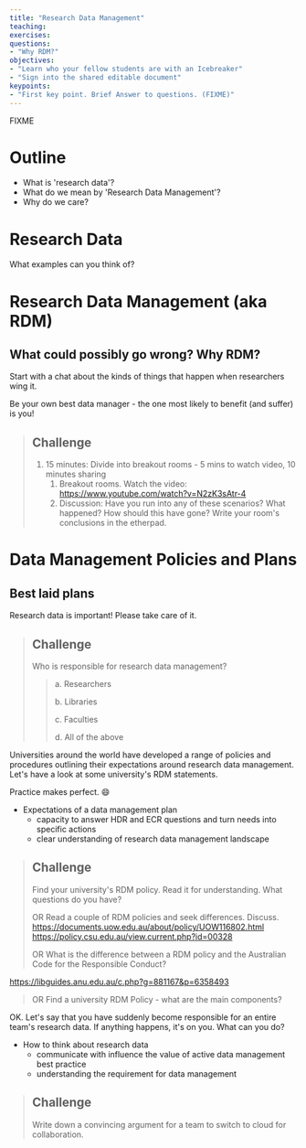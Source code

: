 ```yaml
---
title: "Research Data Management"
teaching:
exercises:
questions:
- "Why RDM?"
objectives:
- "Learn who your fellow students are with an Icebreaker"
- "Sign into the shared editable document"
keypoints:
- "First key point. Brief Answer to questions. (FIXME)"
---
```

FIXME


# Outline

* What is 'research data'?
* What do we mean by 'Research Data Management'?
* Why do we care?

# Research Data

What examples can you think of?

# Research Data Management (aka RDM)

## What could possibly go wrong? Why RDM?

Start with a chat about the kinds of things that happen when researchers wing it.

Be your own best data manager - the one most likely to benefit (and suffer) is you!

> ## Challenge
> 1. 15 minutes: Divide into breakout rooms - 5 mins to watch video, 10 minutes sharing
>    1. Breakout rooms. Watch the video: https://www.youtube.com/watch?v=N2zK3sAtr-4
>    1.  Discussion: Have you run into any of these scenarios? What happened? How should this have gone? Write your room's conclusions in the etherpad.

# Data Management Policies and Plans

## Best laid plans

Research data is important! Please take care of it.

> ## Challenge
>Who is responsible for research data management?
>>a. Researchers
>>
>>b. Libraries
>>
>>c. Faculties
>>
>>d. All of the above

Universities around the world have developed a range of policies and procedures outlining their expectations around research data management. Let's have a look at some university's RDM statements.

 Practice makes perfect. :smile:

 * Expectations of a data management plan
    * capacity to answer HDR and ECR questions and turn needs into specific actions
    * clear understanding of research data management landscape

> ## Challenge
>Find your university's RDM policy. Read it for understanding. What questions do you have?
>
> OR Read a couple of RDM policies and seek differences. Discuss.
https://documents.uow.edu.au/about/policy/UOW116802.html
https://policy.csu.edu.au/view.current.php?id=00328
>
> OR What is the difference between a RDM policy and the Australian Code for the Responsible Conduct?
>
https://libguides.anu.edu.au/c.php?g=881167&p=6358493
> OR Find a university RDM Policy - what are the main components?

OK. Let's say that you have suddenly become responsible for an entire team's research data. If anything happens, it's on you. What can you do?

* How to think about research data
   * communicate with influence the value of active data management best practice
   * understanding the requirement for data management

> ## Challenge
>Write down a convincing argument for a team to switch to cloud for collaboration.
>
